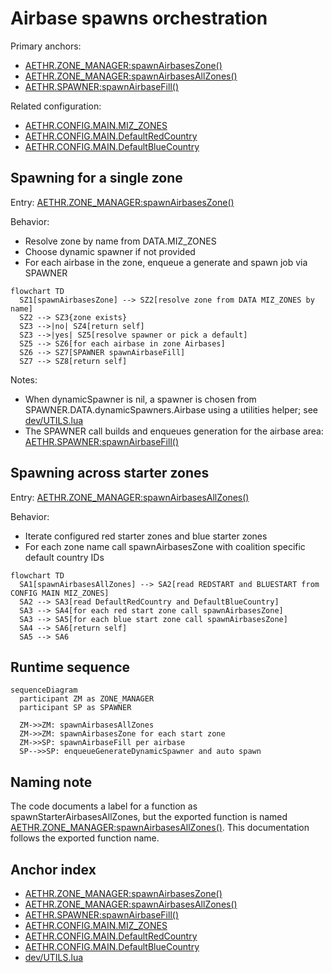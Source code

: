 # Airbase spawns orchestration

Primary anchors:
- [AETHR.ZONE_MANAGER:spawnAirbasesZone()](dev/ZONE_MANAGER.lua:1125)
- [AETHR.ZONE_MANAGER:spawnAirbasesAllZones()](dev/ZONE_MANAGER.lua:1145)
- [AETHR.SPAWNER:spawnAirbaseFill()](dev/SPAWNER.lua:2169)

Related configuration:
- [AETHR.CONFIG.MAIN.MIZ_ZONES](dev/CONFIG_.lua:180)
- [AETHR.CONFIG.MAIN.DefaultRedCountry](dev/CONFIG_.lua:177)
- [AETHR.CONFIG.MAIN.DefaultBlueCountry](dev/CONFIG_.lua:178)


## Spawning for a single zone

Entry: [AETHR.ZONE_MANAGER:spawnAirbasesZone()](dev/ZONE_MANAGER.lua:1125)

Behavior:
- Resolve zone by name from DATA.MIZ_ZONES
- Choose dynamic spawner if not provided
- For each airbase in the zone, enqueue a generate and spawn job via SPAWNER

```mermaid
flowchart TD
  SZ1[spawnAirbasesZone] --> SZ2[resolve zone from DATA MIZ_ZONES by name]
  SZ2 --> SZ3{zone exists}
  SZ3 -->|no| SZ4[return self]
  SZ3 -->|yes| SZ5[resolve spawner or pick a default]
  SZ5 --> SZ6[for each airbase in zone Airbases]
  SZ6 --> SZ7[SPAWNER spawnAirbaseFill]
  SZ7 --> SZ8[return self]
```

Notes:
- When dynamicSpawner is nil, a spawner is chosen from SPAWNER.DATA.dynamicSpawners.Airbase using a utilities helper; see [dev/UTILS.lua](dev/UTILS.lua)
- The SPAWNER call builds and enqueues generation for the airbase area: [AETHR.SPAWNER:spawnAirbaseFill()](dev/SPAWNER.lua:2169)


## Spawning across starter zones

Entry: [AETHR.ZONE_MANAGER:spawnAirbasesAllZones()](dev/ZONE_MANAGER.lua:1145)

Behavior:
- Iterate configured red starter zones and blue starter zones
- For each zone name call spawnAirbasesZone with coalition specific default country IDs

```mermaid
flowchart TD
  SA1[spawnAirbasesAllZones] --> SA2[read REDSTART and BLUESTART from CONFIG MAIN MIZ_ZONES]
  SA2 --> SA3[read DefaultRedCountry and DefaultBlueCountry]
  SA3 --> SA4[for each red start zone call spawnAirbasesZone]
  SA3 --> SA5[for each blue start zone call spawnAirbasesZone]
  SA4 --> SA6[return self]
  SA5 --> SA6
```

## Runtime sequence

```mermaid
sequenceDiagram
  participant ZM as ZONE_MANAGER
  participant SP as SPAWNER

  ZM->>ZM: spawnAirbasesAllZones
  ZM->>ZM: spawnAirbasesZone for each start zone
  ZM->>SP: spawnAirbaseFill per airbase
  SP-->>SP: enqueueGenerateDynamicSpawner and auto spawn
```

## Naming note

The code documents a label for a function as spawnStarterAirbasesAllZones, but the exported function is named [AETHR.ZONE_MANAGER:spawnAirbasesAllZones()](dev/ZONE_MANAGER.lua:1145). This documentation follows the exported function name.

## Anchor index

- [AETHR.ZONE_MANAGER:spawnAirbasesZone()](dev/ZONE_MANAGER.lua:1125)
- [AETHR.ZONE_MANAGER:spawnAirbasesAllZones()](dev/ZONE_MANAGER.lua:1145)
- [AETHR.SPAWNER:spawnAirbaseFill()](dev/SPAWNER.lua:2169)
- [AETHR.CONFIG.MAIN.MIZ_ZONES](dev/CONFIG_.lua:180)
- [AETHR.CONFIG.MAIN.DefaultRedCountry](dev/CONFIG_.lua:177)
- [AETHR.CONFIG.MAIN.DefaultBlueCountry](dev/CONFIG_.lua:178)
- [dev/UTILS.lua](dev/UTILS.lua)